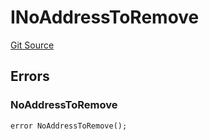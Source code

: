 # INoAddressToRemove
[Git Source](https://github.com/thrackle-io/forte-rules-engine/blob/c68a304eba8615cfb7f60cfb23fe792f1083c190/src/common/IErrors.sol)


## Errors
### NoAddressToRemove

```solidity
error NoAddressToRemove();
```

